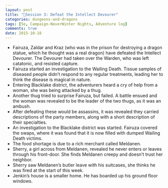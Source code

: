 ```yaml
---
layout: post
title: "🐲Session 3: Defeat the Intellect Devourer"
categories: dungeons-and-dragons
tags: [5e, Campaign-NeverWinter Nights, Adventure log]
comments: true
date: 2015-10-18
---
```


- Fairuza, Zaldar and Kraz (who was in the prison for destroying a dragon statue, which he thought was a real dragon) have defeated the Intellect Devourer. The Devourer had taken over the Warden, who was left catatonic, and resisted capture.
- Fairuza started an investigation to the Wailing Death. Tissue samples of diseased people didn’t respond to any regular treatments, leading her to think the disease is magical in nature.
- Entering Blacklake district, the adventurers heard a cry of help from a woman, she was being attacked by a thug.
- Another thug tried to surprise Fairuza, but failed. A battle ensued and the woman was revealed to be the leader of the two thugs, as it was an ambush.
- After defeating these would be assassins, it was revealed they carried descriptions of the party members, along with a short description of their specialties.
- An investigation to the Blacklake district was started. Fairuza covered the swaps, where it was found that it is now filled with dumped Wailing Death victims.
- The food shortage is due to a rich merchant called Meldanen.
- Sherry, a girl across from Meldanen, revealed he never enters or leaves through his front-door. She finds Meldanen creepy and doesn’t trust her neighbor.
- Sherry saw Meldanen’s butler leave with his suitcases, she thinks he was fired at the start of this week.
- Jenkin’s house is a smaller home. He has boarded up his ground floor windows.